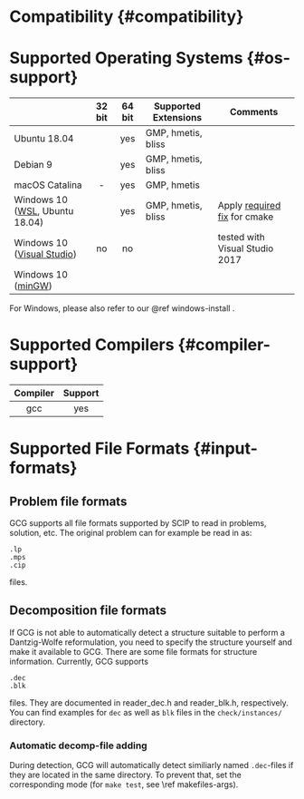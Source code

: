 # Compatibility {#compatibility}
# Supported Operating Systems {#os-support}

|   | 32 bit | 64 bit | Supported Extensions | Comments |
|---|:---:|:---:|---|---|
| Ubuntu 18.04        |   | yes | GMP, hmetis, bliss |  |
| Debian 9            |   | yes | GMP, hmetis, bliss |  |
| macOS Catalina      | - | yes | GMP, hmetis        |  |
| Windows 10 ([WSL](https://docs.microsoft.com/de-de/windows/wsl/install-win10), Ubuntu 18.04) |  | yes | GMP, hmetis, bliss | Apply [required fix](https://www.turek.dev/post/fix-wsl-file-permissions/) for cmake|
| Windows 10 ([Visual Studio](https://visualstudio.microsoft.com/de/)) | no | no |  | tested with Visual Studio 2017 |
| Windows 10 ([minGW](http://www.mingw.org/)) |  |  |  |  |

For Windows, please also refer to our @ref windows-install .
# Supported Compilers {#compiler-support}
| Compiler | Support |
|:---:     |:---:    |
| gcc      | yes     |


# Supported File Formats {#input-formats}

## Problem file formats
GCG supports all file formats supported by SCIP to read in problems, solution, etc.
The original problem can for example be read in as:

    .lp
    .mps
    .cip

files.

## Decomposition file formats
If GCG is not able to automatically detect a structure suitable to perform a
Dantzig-Wolfe reformulation, you need to specify the structure yourself and make
it available to GCG. There are some file formats for structure information.
Currently, GCG supports

    .dec
    .blk

files. They are documented in reader_dec.h and reader_blk.h, respectively.
You can find examples for `dec` as well as `blk` files in the `check/instances/` directory.

### Automatic decomp-file adding
During detection, GCG will automatically detect similiarly named `.dec`-files
if they are located in the same directory. To prevent that, set the corresponding
mode (for `make test`, see \ref makefiles-args).
